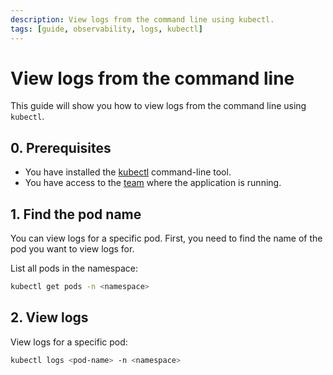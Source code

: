 ```yaml
---
description: View logs from the command line using kubectl.
tags: [guide, observability, logs, kubectl]
---
```

# View logs from the command line

This guide will show you how to view logs from the command line using `kubectl`.

## 0. Prerequisites

- You have installed the [kubectl](../../command-line-access.md) command-line tool.
- You have access to the [team](../../team.md) where the application is running.

## 1. Find the pod name

You can view logs for a specific pod. First, you need to find the name of the pod you want to view logs for.

List all pods in the namespace:

```bash
kubectl get pods -n <namespace>
```

## 2. View logs

View logs for a specific pod:

```bash
kubectl logs <pod-name> -n <namespace>
```
